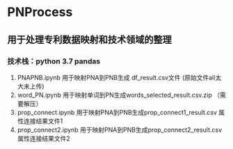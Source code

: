 # PNProcess
## 用于处理专利数据映射和技术领域的整理

### 技术栈：python 3.7 pandas

1. PNAPNB.ipynb 用于映射PNA到PNB生成 df_result.csv文件 (原始文件all太大未上传)
2. word_PN.ipynb 用于映射单词到PN生成words_selected_result.csv.zip （需要解压）
3. prop_connect.ipynb 用于映射PNA到PNB生成prop_connect1_result.csv 属性连接结果文件1
4. prop_connect2.ipynb 用于映射PNA到PNB生成prop_connect2_result.csv 属性连接结果文件2



